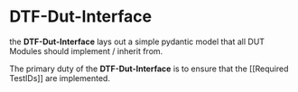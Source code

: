 # DTF-Dut-Interface
the **DTF-Dut-Interface** lays out a simple pydantic model that all DUT Modules should implement / inherit from.

The primary duty of the **DTF-Dut-Interface** is to ensure that the [[Required TestIDs]] are implemented.

